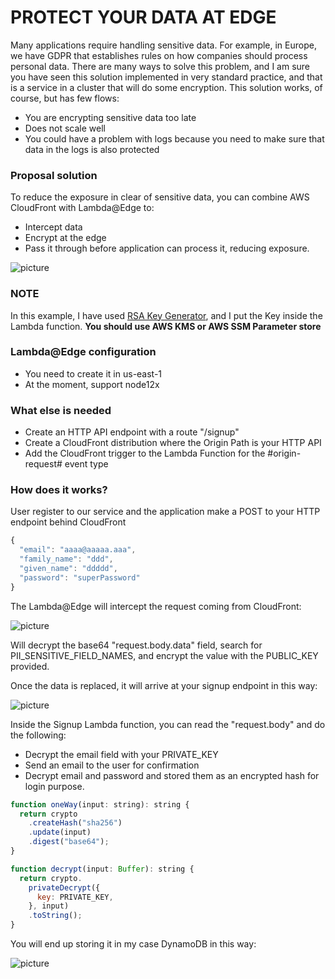 # PROTECT YOUR DATA AT EDGE #

Many applications require handling sensitive data. For example, in Europe, we have GDPR that establishes rules on how companies should process personal data.
There are many ways to solve this problem, and I am sure you have seen this solution implemented in very standard practice, and that is a service in a cluster that will do some encryption.
This solution works, of course, but has few flows:

* You are encrypting sensitive data too late
* Does not scale well
* You could have a problem with logs because you need to make sure that data in the logs is also protected

### Proposal solution ###

To reduce the exposure in clear of sensitive data, you can combine AWS CloudFront with Lambda@Edge to:

* Intercept data
* Encrypt at the edge
* Pass it through before application can process it, reducing exposure.

![picture](https://bitbucket.org/DanBranch/protect_sensitive_data_with_lambda-edge/downloads/arch.png)

### NOTE ###

In this example, I have used [RSA Key Generator](https://travistidwell.com/jsencrypt/demo/), and I put the Key inside the Lambda function.
**You should use AWS KMS or AWS SSM Parameter store**

### Lambda@Edge configuration ###

* You need to create it in us-east-1
* At the moment, support node12x

### What else is needed ###

* Create an HTTP API endpoint with a route "/signup"
* Create a CloudFront distribution where the Origin Path is your HTTP API
* Add the CloudFront trigger to the Lambda Function for the #origin-request# event type

### How does it works? ###

User register to our service and the application make a POST to your HTTP endpoint behind CloudFront
```javaScript
{
  "email": "aaaa@aaaaa.aaa",
  "family_name": "ddd",
  "given_name": "ddddd",
  "password": "superPassword"
}
```

The Lambda@Edge will intercept the request coming from CloudFront:

![picture](https://bitbucket.org/DanBranch/protect_sensitive_data_with_lambda-edge/downloads/input.png)

Will decrypt the base64 "request.body.data" field, search for PII_SENSITIVE_FIELD_NAMES, and encrypt the value with the PUBLIC_KEY provided.

Once the data is replaced, it will arrive at your signup endpoint in this way:

![picture](https://bitbucket.org/DanBranch/protect_sensitive_data_with_lambda-edge/downloads/receiver.png)


Inside the Signup Lambda function, you can read the "request.body" and do the following:
* Decrypt the email field with your PRIVATE_KEY
* Send an email to the user for confirmation
* Decrypt email and password and stored them as an encrypted hash for login purpose.

```javaScript
function oneWay(input: string): string {
  return crypto
    .createHash("sha256")
    .update(input)
    .digest("base64");
}

function decrypt(input: Buffer): string {
  return crypto.
    privateDecrypt({
      key: PRIVATE_KEY,
    }, input)
    .toString();
}
```

You will end up storing it in my case DynamoDB in this way:

![picture](https://bitbucket.org/DanBranch/protect_sensitive_data_with_lambda-edge/downloads/storage.png)